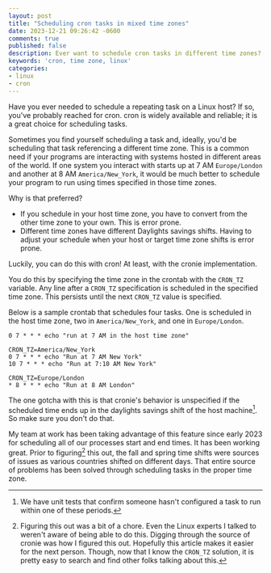 ```yaml
---
layout: post
title: "Scheduling cron tasks in mixed time zones"
date: 2023-12-21 09:26:42 -0600
comments: true
published: false
description: Ever want to schedule cron tasks in different time zones? Here is how.
keywords: 'cron, time zone, linux'
categories: 
- linux
- cron
---
```


Have you ever needed to schedule a repeating task on a Linux host?
If so, you've probably reached for cron.
cron is widely available and reliable; it is a great choice for scheduling tasks.

Sometimes you find yourself scheduling a task and, ideally, you'd be scheduling that task referencing a different time zone.
This is a common need if your programs are interacting with systems hosted in different areas of the world.
If one system you interact with starts up at 7 AM `Europe/London` and another at 8 AM `America/New_York`, it would be much better to schedule your program to run using times specified in those time zones.

Why is that preferred?

- If you schedule in your host time zone, you have to convert from the other time zone to your own. This is error prone.
- Different time zones have different Daylights savings shifts. Having to adjust your schedule when your host or target time zone shifts is error prone.

Luckily, you can do this with cron!
At least, with the cronie implementation.

You do this by specifying the time zone in the crontab with the `CRON_TZ` variable.
Any line after a `CRON_TZ` specification is scheduled in the specified time zone.
This persists until the next `CRON_TZ` value is specified.

Below is a sample crontab that schedules four tasks.
One is scheduled in the host time zone, two in `America/New_York`, and one in `Europe/London`.

```
0 7 * * * echo "run at 7 AM in the host time zone"

CRON_TZ=America/New_York
0 7 * * * echo "Run at 7 AM New York"
10 7 * * * echo "Run at 7:10 AM New York"

CRON_TZ=Europe/London
* 8 * * * echo "Run at 8 AM London"
```

The one gotcha with this is that cronie's behavior is unspecified if the scheduled time ends up in the daylights savings shift of the host machine[^1].
So make sure you don't do that.

[^1]: We have unit tests that confirm someone hasn't configured a task to run within one of these periods.

My team at work has been taking advantage of this feature since early 2023 for scheduling all of our processes start and end times.
It has been working great.
Prior to figuring[^2] this out, the fall and spring time shifts were sources of issues as various countries shifted on different days.
That entire source of problems has been solved through scheduling tasks in the proper time zone.

[^2]: Figuring this out was a bit of a chore. Even the Linux experts I talked to weren't aware of being able to do this. Digging through the source of cronie was how I figured this out. Hopefully this article makes it easier for the next person. Though, now that I know the `CRON_TZ` solution, it is pretty easy to search and find other folks talking about this.






